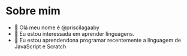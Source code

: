 # Sobre mim
- 👋 Olá meu nome é @priscilagaaby
- 👀 Eu estou interessada em aprender línguagens.
- 🌱 Eu estou aprendendona programar recentemente a línguagem de JavaScript e Scratch


